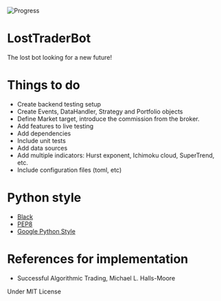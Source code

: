 ![Progress](https://progress-bar.dev/29/?title=coded?)
# LostTraderBot
The lost bot looking for a new future!


# Things to do
- Create backend testing setup
- Create Events, DataHandler, Strategy and Portfolio objects
- Define Market target, introduce the commission from the broker.
- Add features to live testing
- Add dependencies
- Include unit tests
- Add data sources
- Add multiple indicators: Hurst exponent, Ichimoku cloud, SuperTrend, etc.
- Include configuration files (toml, etc)

# Python style
- [Black](https://github.com/psf/black)
- [PEP8](https://peps.python.org/pep-0008/)
- [Google Python Style](https://google.github.io/styleguide/pyguide.html)

# References for implementation
- Successful Algorithmic Trading, Michael L. Halls-Moore


Under MIT License
